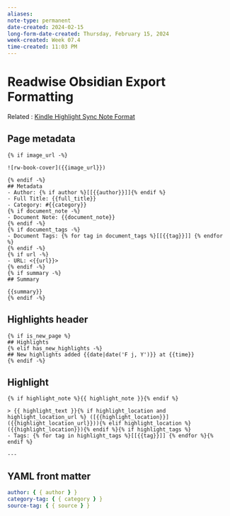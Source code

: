 ```yaml
---
aliases:
note-type: permanent
date-created: 2024-02-15
long-form-date-created: Thursday, February 15, 2024
week-created: Week 07.4
time-created: 11:03 PM
---
```


# Readwise Obsidian Export Formatting

Related : [Kindle Highlight Sync Note Format](Kindle%20Highlight%20Sync%20Note%20Format.md)

## Page metadata

```django
{% if image_url -%}

![rw-book-cover]({{image_url}})

{% endif -%}
## Metadata
- Author: {% if author %}[[{{author}}]]{% endif %}
- Full Title: {{full_title}}
- Category: #{{category}}
{% if document_note -%}
- Document Note: {{document_note}}
{% endif -%}
{% if document_tags -%}
- Document Tags: {% for tag in document_tags %}[[{{tag}}]] {% endfor %}
{% endif -%}
{% if url -%}
- URL: <{{url}}>
{% endif -%}
{% if summary -%}
## Summary

{{summary}}
{% endif -%}
```

## Highlights header

```django
{% if is_new_page %}
## Highlights
{% elif has_new_highlights -%}
## New highlights added {{date|date('F j, Y')}} at {{time}}
{% endif -%}
```

## Highlight

```django
{% if highlight_note %}{{ highlight_note }}{% endif %}

> {{ highlight_text }}{% if highlight_location and highlight_location_url %} ([{{highlight_location}}]({{highlight_location_url}})){% elif highlight_location %} ({{highlight_location}}){% endif %}{% if highlight_tags %}
- Tags: {% for tag in highlight_tags %}[[{{tag}}]] {% endfor %}{% endif %}

---
```

## YAML front matter

```yaml
author: { { author } }
category-tag: { { category } }
source-tag: { { source } }
```
